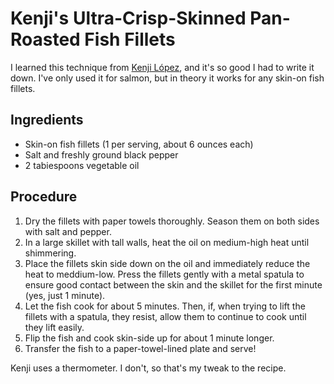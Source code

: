 # Kenji's Ultra-Crisp-Skinned Pan-Roasted Fish Fillets

I learned this technique from <a href="https://www.washingtonpost.com/recipes/ultra-crisp-skinned-pan-roasted-salmon-fillets/" target="_blank">Kenji López</a>, and it's so good I had to write it down. I've only used it for salmon, but in theory it works for any skin-on fish fillets. 

## Ingredients
- Skin-on fish fillets (1 per serving, about 6 ounces each)
- Salt and freshly ground black pepper
- 2 tabiespoons vegetable oil

## Procedure
1. Dry the fillets with paper towels thoroughly. Season them on both sides with salt and pepper. 
2. In a large skillet with tall walls, heat the oil on medium-high heat until shimmering.
3. Place the fillets skin side down on the oil and immediately reduce the heat to meddium-low. Press the fillets gently with a metal spatula to ensure good contact between the skin and the skillet for the first minute (yes, just 1 minute).
4. Let the fish cook for about 5 minutes. Then, if, when trying to lift the fillets with a spatula, they resist, allow them to continue to cook until they lift easily.
5. Flip the fish and cook skin-side up for about 1 minute longer. 
6. Transfer the fish to a paper-towel-lined plate and serve!

Kenji uses a thermometer. I don't, so that's my tweak to the recipe.